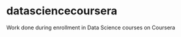 datasciencecoursera
===================

Work done during enrollment in Data Science courses on Coursera
